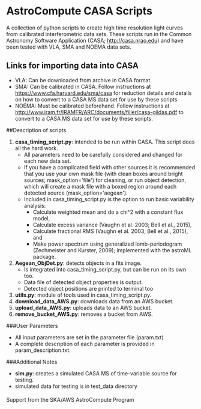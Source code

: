 # AstroCompute CASA Scripts
A collection of python scripts to create high time resolution light curves from calibrated interferometric data sets. These scripts run in the Common Astronomy Software Application (CASA; http://casa.nrao.edu) and have been tested with VLA, SMA and NOEMA data sets.

## Links for importing data into CASA
* VLA: Can be downloaded from archive in CASA format.
* SMA: Can be calibrated in CASA. Follow instructions at https://www.cfa.harvard.edu/sma/casa for reduction details and details on how to convert to a CASA MS data set for use by these scripts
* NOEMA: Must be calibrated beforehand. Follow instructions at http://www.iram.fr/IRAMFR/ARC/documents/filler/casa-gildas.pdf to convert to a CASA MS data set for use by these scripts.

##Description of scripts
1. **casa_timing_script.py**: intended to be run within CASA. This script does all the hard work.
   * All parameters need to be carefully considered and changed for each new data set.
   * If you have a complicated field with other sources it is recommended that you use your own mask file (with clean boxes     around bright sources; mask_option='file') for cleaning, or run object detection, which will create a mask file with a       boxed region around each detected source (mask_option='aegean').
   * Included in casa_timing_script.py is the option to run basic variability analysis:
      * Calculate weighted mean and do a chi^2 with a constant flux model,
      * Calculate excess variance (Vaughn et al. 2003; Bell et al., 2015),
      * Calculate fractional RMS (Vaughn et al. 2003; Bell et al., 2015), and
      * Make power spectrum using generalized lomb-periodogram (Zechmeister and Kurster, 2009); implemented with
       the astroML package.
2. **Aegean_ObjDet.py**: detects objects in a fits image.
   * Is integrated into casa_timing_script.py, but can be run on its own too.
   * Data file of detected object properties is output.
   * Detected object positions are printed to terminal too
3. **utils.py**: module of tools used in casa_timing_script.py.
4. **download_data_AWS.py**: downloads data from an AWS bucket.
5. **upload_data_AWS.py**: uploads data to an AWS bucket.
6. **remove_bucket_AWS.py**: removes a bucket from AWS.

###User Parameters
* All input parameters are set in the parameter file (param.txt)
* A complete description of each parameter is provided in param_description.txt.

###Additional Notes
* **sim.py**: creates a simulated CASA MS of time-variable source for testing.
* simulated data for testing is in test_data directory

####
Support from the SKA/AWS AstroCompute Program
